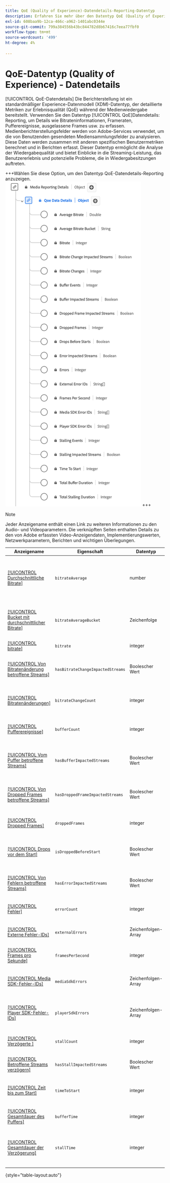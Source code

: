 ```yaml
---
title: QoE (Quality of Experience)-Datendetails-Reporting-Datentyp
description: Erfahren Sie mehr über den Datentyp QoE (Quality of Experience)-Datendetails Reporting-Datentyp Experience-Datenmodell (XDM).
exl-id: 608baa9b-12ca-466c-a962-1401abc0344e
source-git-commit: 799a384556b43bc844782d8b67416c7eea77fbf0
workflow-type: tm+mt
source-wordcount: '499'
ht-degree: 4%

---
```


# QoE-Datentyp (Quality of Experience) - Datendetails

[!UICONTROL QoE-Datendetails] Die Berichterstellung ist ein standardmäßiger Experience-Datenmodell (XDM)-Datentyp, der detaillierte Metriken zur Erlebnisqualität (QoE) während der Medienwiedergabe bereitstellt. Verwenden Sie den Datentyp [!UICONTROL QoE]Datendetails: Reporting, um Details wie Bitrateninformationen, Frameraten, Pufferereignisse, ausgelassene Frames usw. zu erfassen. Medienberichterstellungsfelder werden von Adobe-Services verwendet, um die von Benutzenden gesendeten Mediensammlungsfelder zu analysieren. Diese Daten werden zusammen mit anderen spezifischen Benutzermetriken berechnet und in Berichten erfasst. Dieser Datentyp ermöglicht die Analyse der Wiedergabequalität und bietet Einblicke in die Streaming-Leistung, das Benutzererlebnis und potenzielle Probleme, die in Wiedergabesitzungen auftreten.

+++Wählen Sie diese Option, um den Datentyp QoE-Datendetails-Reporting anzuzeigen.
![Ein Diagramm zum Datentyp QoE-Datendetails (Quality of Experience) für die Berichterstellung.](../images/data-types/qoe-data-details-reporting.png)
+++

>[!NOTE]
>
>Jeder Anzeigename enthält einen Link zu weiteren Informationen zu den Audio- und Videoparametern. Die verknüpften Seiten enthalten Details zu den von Adobe erfassten Video-Anzeigendaten, Implementierungswerten, Netzwerkparametern, Berichten und wichtigen Überlegungen.

| Anzeigename | Eigenschaft | Datentyp | Beschreibung |
|----------------------------------------------------------------------------------------------------------------------------------------------------------------------------------------------|--------------------------|-----------|---------------------------------------------------------------------------------------------------|
| [[!UICONTROL Durchschnittliche Bitrate]](https://experienceleague.adobe.com/docs/media-analytics/using/implementation/variables/quality-parameters.html#average-bitrate-1) | `bitrateAverage` | number | Die durchschnittliche Bitrate (in kbps, Ganzzahl). Berechnet als gewichteter Durchschnitt von Bitratenwerten. |
| [[!UICONTROL Bucket mit durchschnittlicher Bitrate]](https://experienceleague.adobe.com/docs/media-analytics/using/implementation/variables/quality-parameters.html#average-bitrate) | `bitrateAverageBucket` | Zeichenfolge | Die durchschnittliche Bitrate (in kbps), kategorisiert in vordefinierten Buckets in 100-kbps-Intervallen. |
| [[!UICONTROL bitrate]](https://experienceleague.adobe.com/docs/media-analytics/using/implementation/variables/quality-parameters.html#average-bitrate) | `bitrate` | integer | Der Bitratenwert (in kbps). |
| [[!UICONTROL Von Bitratenänderung betroffene Streams]](https://experienceleague.adobe.com/docs/media-analytics/using/implementation/variables/quality-parameters.html#bitrate-change-impacted-streams) | `hasBitrateChangeImpactedStreams` | Boolescher Wert | Gibt an, ob Streams von Bitratenänderungen während der Wiedergabe betroffen waren. |
| [[!UICONTROL Bitratenänderungen]](https://experienceleague.adobe.com/docs/media-analytics/using/implementation/variables/quality-parameters.html#bitrate-changes) | `bitrateChangeCount` | integer | Die Gesamtanzahl der Bitratenänderungen während der Wiedergabe. |
| [[!UICONTROL Pufferereignisse]](https://experienceleague.adobe.com/docs/media-analytics/using/implementation/variables/quality-parameters.html#buffer-events) | `bufferCount` | integer | Die Anzahl verschiedener Pufferzustände während der Wiedergabe. |
| [[!UICONTROL Vom Puffer betroffene Streams]](https://experienceleague.adobe.com/docs/media-analytics/using/implementation/variables/quality-parameters.html#buffer-impacted-streams) | `hasBufferImpactedStreams` | Boolescher Wert | Gibt an, ob Streams durch Pufferung während der Wiedergabe beeinträchtigt wurden. |
| [[!UICONTROL Von Dropped Frames betroffene Streams]](https://experienceleague.adobe.com/docs/media-analytics/using/implementation/variables/quality-parameters.html#dropped-frame-impacted-streams) | `hasDroppedFrameImpactedStreams` | Boolescher Wert | Gibt an, ob Streams durch ausgelassene Frames während der Wiedergabe beeinflusst wurden. |
| [[!UICONTROL Dropped Frames]](https://experienceleague.adobe.com/docs/media-analytics/using/implementation/variables/quality-parameters.html#dropped-frames-1) | `droppedFrames` | integer | Die Gesamtzahl der bei der Wiedergabe verschobenen Frames. |
| [[!UICONTROL Drops vor dem Start]](https://experienceleague.adobe.com/docs/media-analytics/using/implementation/variables/quality-parameters.html#drops-before-start) | `isDroppedBeforeStart` | Boolescher Wert | Gibt an, ob Benutzende das Video vor dem Start beenden, unabhängig von Anzeigen. |
| [[!UICONTROL Von Fehlern betroffene Streams]](https://experienceleague.adobe.com/docs/media-analytics/using/implementation/variables/quality-parameters.html#error-impacted-streams) | `hasErrorImpactedStreams` | Boolescher Wert | Zeigt an, ob bei Streams während der Wiedergabe Fehler aufgetreten sind. |
| [[!UICONTROL Fehler]](https://experienceleague.adobe.com/docs/media-analytics/using/implementation/variables/quality-parameters.html#errors-%2F-error-events) | `errorCount` | integer | Die Gesamtzahl der bei der Wiedergabe aufgetretenen Fehler. |
| [[!UICONTROL Externe Fehler-IDs]](https://experienceleague.adobe.com/docs/media-analytics/using/implementation/variables/quality-parameters.html#external-error-ids) | `externalErrors` | Zeichenfolgen-Array | Eindeutige Fehler-IDs aus externen Quellen, z. B. CDN-Fehler. |
| [[!UICONTROL Frames pro Sekunde]](https://experienceleague.adobe.com/docs/media-analytics/using/implementation/variables/quality-parameters.html#frames-per-second) | `framesPerSecond` | integer | Die aktuelle Stream-Framerate (in Frames pro Sekunde). |
| [[!UICONTROL Media SDK-Fehler-IDs]](https://experienceleague.adobe.com/docs/media-analytics/using/implementation/variables/quality-parameters.html#media-sdk-error-ids) | `mediaSdkErrors` | Zeichenfolgen-Array | Eindeutige Fehler-IDs, die von Media SDK während der Wiedergabe generiert wurden. |
| [[!UICONTROL Player SDK-Fehler-IDs]](https://experienceleague.adobe.com/docs/media-analytics/using/implementation/variables/quality-parameters.html#player-sdk-error-ids) | `playerSdkErrors` | Zeichenfolgen-Array | Eindeutige Fehler-IDs, die vom Player-SDK während der Wiedergabe generiert wurden. |
| [[!UICONTROL Verzögerte ]](https://experienceleague.adobe.com/docs/media-analytics/using/implementation/variables/quality-parameters.html#stalling-events) | `stallCount` | integer | Anzahl der ausstehenden Ereignisse während der Wiedergabe. |
| [[!UICONTROL Betroffene Streams verzögern]](https://experienceleague.adobe.com/docs/media-analytics/using/implementation/variables/quality-parameters.html#stalling-impacted-streams) | `hasStallImpactedStreams` | Boolescher Wert | Zeigt an, ob Streams während der Wiedergabe angehalten wurden. |
| [[!UICONTROL Zeit bis zum Start]](https://experienceleague.adobe.com/docs/media-analytics/using/implementation/variables/quality-parameters.html#time-to-start-1) | `timeToStart` | integer | Dauer (in Sekunden) zwischen Laden und Starten des Videos. |
| [[!UICONTROL Gesamtdauer des Puffers]](https://experienceleague.adobe.com/docs/media-analytics/using/implementation/variables/quality-parameters.html#total-buffer-duration-1) | `bufferTime` | integer | Gesamtdauer der Pufferung während der Wiedergabe (in Sekunden). |
| [[!UICONTROL Gesamtdauer der Verzögerung]](https://experienceleague.adobe.com/docs/media-analytics/using/implementation/variables/quality-parameters.html#total-stalling-duration) | `stallTime` | integer | Die Gesamtzeit (in Sekunden), in der die Wiedergabe während der Wiedergabe unterbrochen wurde. |

{style="table-layout:auto"}
